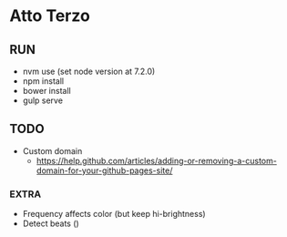 # Atto Terzo

## RUN
  - nvm use (set node version at 7.2.0)
  - npm install
  - bower install
  - gulp serve

## TODO

<!-- - Logo, typeface
- Info
- Title, description
- When clicking on the info button, animation don't start -->
<!-- - Style Loading text -->
<!-- - Style beware text  -->
<!-- - Fix flashing area (make it a fixed container) - html always same size of screen -->
<!-- - Text appears after the mask when pausing
- Text disappears before the mask at the beginning   -->

<!-- - Facebook, Twitter sharing tags
- Favicon  -->

<!-- - matatags
  - add final url
  - add immage
  - Add analytics  -->

<!-- - Full screen animation -->
<!-- - Don't start animation when clicking on link -->
<!-- - Add domain to typekit
  - http://attoterzo.bloodysoundfucktory.com/ -->
<!-- - Color highlight
  - Cannot highlight text because of clicking everywhere -->
- Custom domain
  - https://help.github.com/articles/adding-or-removing-a-custom-domain-for-your-github-pages-site/
<!-- 
- Testo
  - Pick from gysin
- Caratteri strani -->


### EXTRA
- Frequency affects color (but keep hi-brightness)
- Detect beats ()
